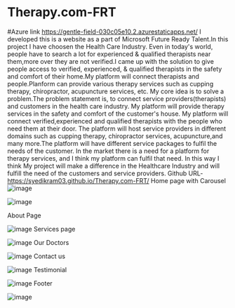 # Therapy.com-FRT  
#Azure link https://gentle-field-030c05e10.2.azurestaticapps.net/
I developed this is a website as a part of Microsoft Future Ready Talent.In this project I have choosen the Health Care Industry. Even in today's world, people have to search a lot for experienced & qualified therapists near them,more over they are not verified.I came up with the solution to give people access to verified, experienced, & qualified therapists in the safety and comfort of their home.My platform will connect therapists and people.Planform can provide various therapy services such as cupping therapy, chiropractor, acupuncture services, etc.
My core idea is to solve a problem.The problem statement is, to connect service providers(therapists) and customers in the health care industry. My platform will provide therapy services in the safety and comfort of the customer's house. My platform will connect verified,experienced and qualified therapists with the people who need them at their door. The platform will host service providers in different domains such as cupping therapy, chiropractor services, acupuncture,and many more.The platform will have different service packages to fulfil the needs of the customer. In the market there is a need for a platform for therapy services, and I think my platform can fulfil that need. In this way I think My project will make a difference in the Healthcare Industry and will fulfill the need of the customers and service providers.
Github URL-https://syedikram03.github.io/Therapy.com-FRT/
Home page with Carousel
![image](https://user-images.githubusercontent.com/111906413/204613827-5934f303-52b5-4276-b0e9-ba2ae2f0d720.png)

![image](https://user-images.githubusercontent.com/111906413/204614928-d2f526f1-6e8b-4d79-9292-c394dd183bcb.png)

About Page

![image](https://user-images.githubusercontent.com/111906413/204614112-216253ca-d0ee-4b91-8cb0-1345f01cd3a9.png)
Services page

![image](https://user-images.githubusercontent.com/111906413/204614208-c7b92c51-ed1b-4274-91bf-1a941973c68a.png)
Our Doctors

![image](https://user-images.githubusercontent.com/111906413/204614338-1aa30142-e872-40c3-acd1-1921b5ade4c3.png)
Contact us

![image](https://user-images.githubusercontent.com/111906413/204614471-b60b95ba-28ee-4307-b2d3-471e92fbfcb9.png)
Testimonial

![image](https://user-images.githubusercontent.com/111906413/204614600-439c43da-73c3-49d6-94dc-1f3c4600281b.png)
Footer

![image](https://user-images.githubusercontent.com/111906413/204614686-c70bad13-2f3a-4ac5-a65d-537a8fe71859.png)

